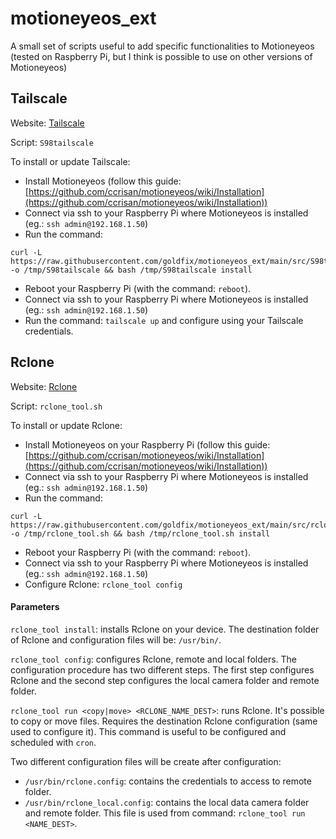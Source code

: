 # motioneyeos_ext
A small set of scripts useful to add specific functionalities to Motioneyeos (tested on Raspberry Pi, but I think is possible to use on other versions of Motioneyeos)

## Tailscale

Website: [Tailscale](https://tailscale.com/)

Script: `S98tailscale`

To install or update Tailscale:

- Install Motioneyeos (follow this guide: [https://github.com/ccrisan/motioneyeos/wiki/Installation](https://github.com/ccrisan/motioneyeos/wiki/Installation))
- Connect via ssh to your Raspberry Pi where Motioneyeos is installed (eg.: `ssh admin@192.168.1.50`)
- Run the command:
```
curl -L https://raw.githubusercontent.com/goldfix/motioneyeos_ext/main/src/S98tailscale -o /tmp/S98tailscale && bash /tmp/S98tailscale install
```
- Reboot your Raspberry Pi (with the command: `reboot`).
- Connect via ssh to your Raspberry Pi where Motioneyeos is installed (eg.: `ssh admin@192.168.1.50`)
- Run the command: `tailscale up` and configure using your Tailscale credentials.

## Rclone

Website: [Rclone](https://rclone.org/)

Script: `rclone_tool.sh`

To install or update Rclone:

- Install Motioneyeos on your Raspberry Pi (follow this guide: [https://github.com/ccrisan/motioneyeos/wiki/Installation](https://github.com/ccrisan/motioneyeos/wiki/Installation))
- Connect via ssh to your Raspberry Pi where Motioneyeos is installed (eg.: `ssh admin@192.168.1.50`)
- Run the command:
```
curl -L https://raw.githubusercontent.com/goldfix/motioneyeos_ext/main/src/rclone_tool.sh -o /tmp/rclone_tool.sh && bash /tmp/rclone_tool.sh install
```
- Reboot your Raspberry Pi (with the command: `reboot`).
- Connect via ssh to your Raspberry Pi where Motioneyeos is installed (eg.: `ssh admin@192.168.1.50`)
- Configure Rclone: `rclone_tool config`

#### Parameters

`rclone_tool install`: installs Rclone on your device. The destination folder of Rclone and configuration files will be: `/usr/bin/`.

`rclone_tool config`: configures Rclone, remote and local folders. The configuration procedure has two different steps. The first step configures Rclone and the second step configures the local camera folder and remote folder.

`rclone_tool run <copy|move> <RCLONE_NAME_DEST>`: runs Rclone. It's possible to copy or move files. Requires the destination Rclone configuration (same used to configure it). This command is useful to be configured and scheduled with `cron`.

Two different configuration files  will be create after configuration:
- `/usr/bin/rclone.config`: contains the credentials to access to remote folder.
- `/usr/bin/rclone_local.config`: contains the local data camera folder and remote folder. This file is used from command: `rclone_tool run <NAME_DEST>`.
